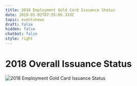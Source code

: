 ```yaml
---
title: 2018 Employment Gold Card Issuance Status
date: 2019-01-02T07:55:05.333Z
topic: eventsnews
draft: false
hidden: false
chatbot: false
style: right
---
```

# 2018 Overall Issuance Status

![2018 Employment Gold Card Issuance Status](/cms-uploads/2018-employment-gold-card-issuance-status.png)